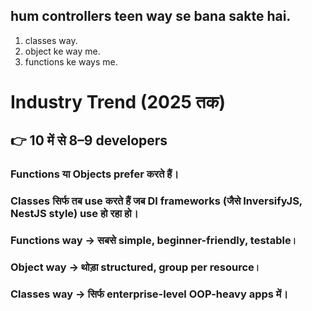 
##  hum controllers teen way se bana sakte hai.
1. classes way.
2. object ke way me.
3. functions ke ways me. 



# Industry Trend (2025 तक)

## 👉 10 में से 8–9 developers

### Functions या Objects prefer करते हैं।

### Classes सिर्फ तब use करते हैं जब DI frameworks (जैसे InversifyJS, NestJS style) use हो रहा हो।

### Functions way → सबसे simple, beginner-friendly, testable।

### Object way → थोड़ा structured, group per resource।

### Classes way → सिर्फ enterprise-level OOP-heavy apps में।
 